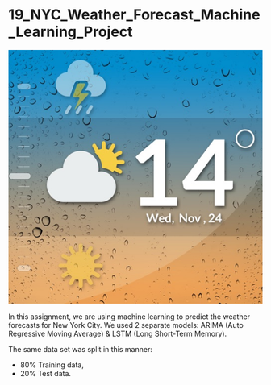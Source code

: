 # 19_NYC_Weather_Forecast_Machine_Learning_Project 

![GitHub Logo](Weather_Predictions.jpg)

In this assignment, we are using machine learning to predict the weather forecasts for New York City. We used 2 separate models: ARIMA (Auto Regressive Moving Average) & LSTM (Long Short-Term Memory).

The same data set was split in this manner:
*  80% Training data,
*  20% Test data.




